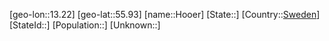 ﻿---
location: [55.93,13.22]
type: City
tags:
- geo/City


SpocWebEntityId: 31043
isDeleted: false
confidential: public

---
[geo-lon::13.22]
[geo-lat::55.93]
[name::Hooer]
[State::]
[Country::[Sweden](geo/Continent/Europe/Sweden.md)]
[StateId::]
[Population::]
[Unknown::]

